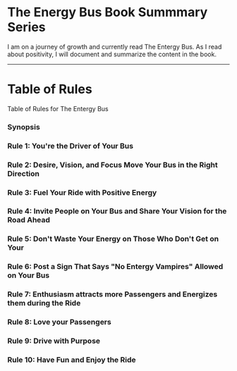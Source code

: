 # The Energy Bus Book Summmary Series
I am on a journey of growth and currently read The Entergy Bus. As I read about positivity, I will document and summarize the content in the book.

---

# Table of Rules
Table of Rules for The Entergy Bus 

### Synopsis

<!---
### [Synopsis](https://github.com/jasmineMonquieLewis/Linguistic-Written-Works-Of-Artz/blob/the-energy-bus-book/the-energy-bus-book/the-energy-bus-book-summary-synopsis.md)
-->

### Rule 1: You're the Driver of Your Bus 
### Rule 2: Desire, Vision, and Focus Move Your Bus in the Right Direction
### Rule 3: Fuel Your Ride with Positive Energy
### Rule 4: Invite People on Your Bus and Share Your Vision for the Road Ahead
### Rule 5: Don't Waste Your Energy on Those Who Don't Get on Your
### Rule 6: Post a Sign That Says "No Entergy Vampires" Allowed on Your Bus
### Rule 7: Enthusiasm attracts more Passengers and Energizes them during the Ride
### Rule 8: Love your Passengers
### Rule 9: Drive with Purpose
### Rule 10: Have Fun and Enjoy the Ride
